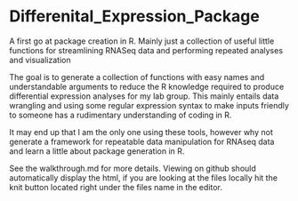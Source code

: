 # Differenital_Expression_Package
A first go at package creation in R. Mainly just a collection of useful little functions 
for streamlining RNASeq data and performing repeated analyses and visualization

The goal is to generate a collection of functions with easy names and understandable
arguments to reduce the R knowledge required to produce differential expression
analyses for my lab group. This mainly entails data wrangling and using some regular
expression syntax to make inputs friendly to someone has a rudimentary understanding
of coding in R.

It may end up that I am the only one using these tools, however why not generate
a framework for repeatable data manipulation for RNAseq data and learn a little
about package generation in R.

See the walkthrough.md for more details. Viewing on github should automatically
display the html, if you are looking at the files locally hit the knit button
located right under the files name in the editor.
